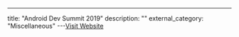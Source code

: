 ---
title: "Android Dev Summit 2019"
description: ""
external_category: "Miscellaneous"
---[Visit Website](https://developer.android.com/dev-summit)

